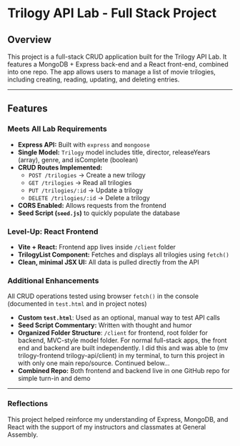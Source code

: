 # Trilogy API Lab - Full Stack Project

## Overview
This project is a full-stack CRUD application built for the Trilogy API Lab. It features a MongoDB + Express back-end and a React front-end, combined into one repo. The app allows users to manage a list of movie trilogies, including creating, reading, updating, and deleting entries.

---

## Features

### Meets All Lab Requirements

- **Express API:** Built with `express` and `mongoose`
- **Single Model:** `Trilogy` model includes title, director, releaseYears (array), genre, and isComplete (boolean)
- **CRUD Routes Implemented:**
  - `POST /trilogies` → Create a new trilogy
  - `GET /trilogies` → Read all trilogies
  - `PUT /trilogies/:id` → Update a trilogy
  - `DELETE /trilogies/:id` → Delete a trilogy
- **CORS Enabled:** Allows requests from the frontend
- **Seed Script (`seed.js`)** to quickly populate the database

### Level-Up: React Frontend

- **Vite + React:** Frontend app lives inside `/client` folder
- **TrilogyList Component:** Fetches and displays all trilogies using `fetch()`
- **Clean, minimal JSX UI:** All data is pulled directly from the API

### Additional Enhancements

 All CRUD operations tested using browser `fetch()` in the console (documented in `test.html` and in project notes)

- **Custom `test.html`**: Used as an optional, manual way to test API calls
- **Seed Script Commentary:** Written with thought and humor
- **Organized Folder Structure**: `/client` for frontend, root folder for backend, MVC-style model folder.
 For normal full-stack apps, the front end and backend are built independently. I did this and was able to (mv trilogy-frontend trilogy-api/client) in my terminal, to turn this project in with only one main repo/source. Continued below...
- **Combined Repo:** Both frontend and backend live in one GitHub repo for simple turn-in and demo

---

### Reflections
This project helped reinforce my understanding of Express, MongoDB, and React with the support of my instructors and classmates at General Assembly.
